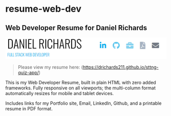 # resume-web-dev
## Web Developer Resume for Daniel Richards

![Screenshot of Resume](images/resume-github-banner.jpg)

> Please view my resume here: (https://drichards211.github.io/sttng-quiz-app/)

This is my Web Developer Resume, built in plain HTML with zero added frameworks. 
Fully responsive on all viewports; the multi-column format automatically resizes for mobile and tablet devices.

Includes links for my Portfolio site, Email, LinkedIn, Github, and a printable resume in PDF format.
